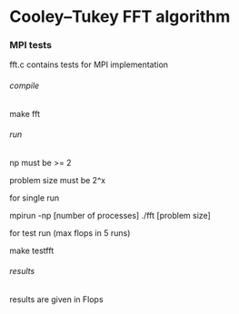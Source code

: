# Cooley–Tukey FFT algorithm

### MPI tests
fft.c contains tests for MPI implementation
###### compile
make fft
###### run
np must be >= 2

problem size must be 2^x

for single run

mpirun -np [number of processes] ./fft [problem size]

for test run (max flops in 5 runs)

make testfft

###### results
results are given in Flops
